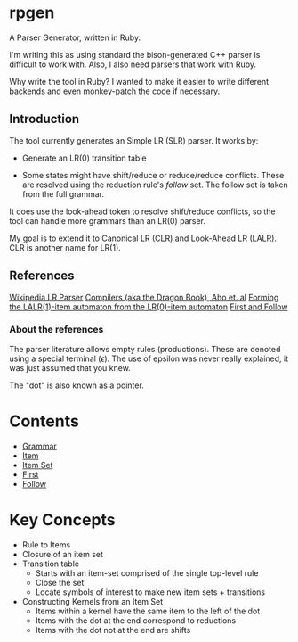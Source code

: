 # rpgen
A Parser Generator, written in Ruby.

I'm writing this as using standard the bison-generated C++ parser is difficult to work with.
Also, I also need parsers that work with Ruby.

Why write the tool in Ruby?  I wanted to make it easier to write
different backends and even monkey-patch the code if necessary.

## Introduction

The tool currently generates an Simple LR (SLR) parser.  It works by:
* Generate an LR(0) transition table

* Some states might have shift/reduce or reduce/reduce conflicts.
  These are resolved using the reduction rule's *follow* set.  The
  follow set is taken from the full grammar.

It does use the look-ahead token to resolve shift/reduce conflicts, so the tool can handle
more grammars than an LR(0) parser.

My goal is to extend it to Canonical LR (CLR) and Look-Ahead LR
(LALR).  CLR is another name for LR(1).

## References

[Wikipedia LR Parser](https://en.wikipedia.org/wiki/LR_parser)
[Compilers (aka the Dragon Book), Aho et. al](https://faculty.sist.shanghaitech.edu.cn/faculty/songfu/cav/Dragon-book.pdf)
[Forming the LALR(1)-item automaton from the LR(0)-item automaton](http://pages.cpsc.ucalgary.ca/~robin/class/411/LALR1/LALR1_follow_sets.html)
[First and Follow](https://www.cs.uaf.edu/~cs331/notes/FirstFollow.pdf)

### About the references

The parser literature allows empty rules (productions).  These are
denoted using a special terminal ($\epsilon$).  The use of
epsilon was never really explained, it was just assumed that you knew.

The "dot" is also known as a pointer.

# Contents

* [Grammar](md/grammar.md)
* [Item](md/item.md)
* [Item Set](md/item_set.md)
* [First](md/first.md)
* [Follow](md/follow.md)

# Key Concepts

* Rule to Items
* Closure of an item set
* Transition table
  * Starts with an item-set comprised of the single top-level rule
  * Close the set
  * Locate symbols of interest to make new item sets + transitions
* Constructing Kernels from an Item Set
  * Items within a kernel have the same item to the left of the dot
  * Items with the dot at the end correspond to reductions
  * Items with the dot not at the end are shifts


